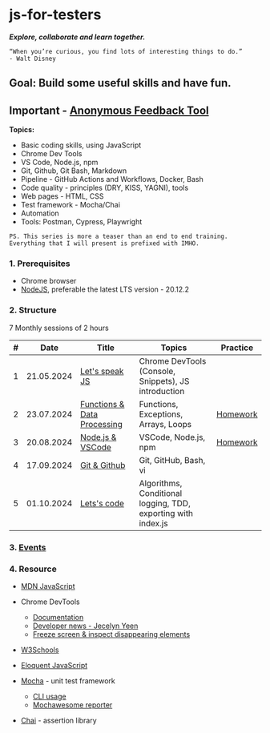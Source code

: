 # js-for-testers

**_Explore, collaborate and learn together._**

```text
“When you’re curious, you find lots of interesting things to do.”
- Walt Disney
```

## Goal: Build some useful skills and have fun.

## Important - [Anonymous Feedback Tool](https://anonymous-feedback-f9a50211e30c.herokuapp.com/)

**Topics:**

- Basic coding skills, using JavaScript
- Chrome Dev Tools
- VS Code, Node.js, npm
- Git, Github, Git Bash, Markdown
- Pipeline - GitHub Actions and Workflows, Docker, Bash
- Code quality - principles (DRY, KISS, YAGNI), tools
- Web pages - HTML, CSS
- Test framework - Mocha/Chai
- Automation
- Tools: Postman, Cypress, Playwright

`PS. This series is more a teaser than an end to end training. Everything that I will present is prefixed with IMHO.`

### 1. Prerequisites

- Chrome browser
- [NodeJS](https://nodejs.org/en/download), preferable the latest LTS version - 20.12.2

### 2. Structure

7 Monthly sessions of 2 hours

| #   | Date       | Title                                                 | Topics                                                        | Practice                                      |
| --- | ---------- | ----------------------------------------------------- | ------------------------------------------------------------- | --------------------------------------------- |
| 1   | 21.05.2024 | [Let's speak JS](./sessions/session1.md)              | Chrome DevTools (Console, Snippets), JS introduction          |                                               |
| 2   | 23.07.2024 | [Functions & Data Processing](./sessions/session2.md) | Functions, Exceptions, Arrays, Loops                          | [Homework](./sessions/session2.md#4-homework) |
| 3   | 20.08.2024 | [Node.js & VSCode](./sessions/session3.md)            | VSCode, Node.js, npm                                          | [Homework](./sessions/session3.md#4-homework) |
| 4   | 17.09.2024 | [Git & Github](./sessions/session4.md)                | Git, GitHub, Bash, vi                                         |                                               |
| 5   | 01.10.2024 | [Lets's code](./sessions/session5.md)                 | Algorithms, Conditional logging, TDD, exporting with index.js |                                               |

### 3. [Events](./events.md)

### 4. Resource

- [MDN JavaScript](https://developer.mozilla.org/en-US/docs/Web/JavaScript)

- Chrome DevTools

  - [Documentation](https://developer.chrome.com/docs/devtools)
  - [Developer news - Jecelyn Yeen](https://www.linkedin.com/in/jecfish/)
  - [Freeze screen & inspect disappearing elements](https://www.youtube.com/watch?v=Qzmb9bdNzZ4)

- [W3Schools](https://www.w3schools.com/js/)

- [Eloquent JavaScript](https://eloquentjavascript.net/)

- [Mocha](https://mochajs.org/) - unit test framework

  - [CLI usage](https://mochajs.org/#command-line-usage)
  - [Mochawesome reporter](https://www.npmjs.com/package/mochawesome)

- [Chai](https://www.chaijs.com/) - assertion library
